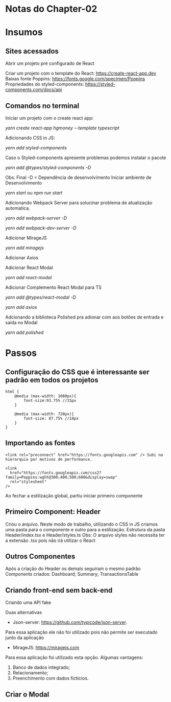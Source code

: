 # Notas do Chapter-02

# Insumos

## Sites acessados

Abrir um projeto pré configurado de React

Criar um projeto com o template do React: https://create-react-app.dev
Baixas fonte Poppins: https://fonts.google.com/specimen/Poppins
Propriedades do styled-components: https://styled-components.com/docs/api

## Comandos no terminal

Iniciar um projeto com o create react app:

_yarn create react-app hgmoney --template typescript_

Adicionando CSS in JS:

_yarn add styled-components_

Caso o Styled-components apresente problemas podemos instalar o pacote

_yarn add @types/styled-components -D_

Obs: Final -D = Dependência de desenvolvimento
Iniciar ambiente de Desenvolvimento

_yarn start_ ou _npm run start_

Adicionando Webpack Server para solucinar problema de atualização automatica.

_yarn add webpack-server -D_

_yarn add webpack-dev-server -D_

Adicionar MirageJS

_yarn add miragejs_

Adicionar Axios

Adicionar React Modal

_yarn add react-modal_

Adicionar Complemento React Modal para TS

_yarn add @types/react-modal -D_

_yarn add axios_

Adcionando a biblioteca Polished pra adionar com aos botões de entrada e saida no Modal

_yarn add polished_

# Passos

## Configuração do CSS que é interessante ser padrão em todos os projetos

    html {
        @media (max-width: 1080px){
            font-size:93.75% //15px
        }

        @media (max-width: 720px){
            font-size: 87.75% //14px
        }
    }

## Importando as fontes

    <link rel="preconnect" href="https://fonts.googleapis.com" /> Subi na hierarquia por motivos de performance.

    <link
      href="https://fonts.googleapis.com/css2?family=Poppins:wght@300;400;500;600&display=swap"
      rel="stylesheet"
    />

Ao fechar a estilização global, partiu iniciar primeiro componente

## Primeiro Component: Header

Criou o arquivo.
Neste modo de trabalho, utilizando o CSS in JS criamos uma pasta para o componente e outro para a estilização.
Estrutura da pasta Header/index.tsx e Header/styles.ts
Obs: O arquivo styles não necessita ter a extensão .tsx pois não irá utilizar o React

## Outros Componentes

Após a criação do Header os demais seguiram o mesmo padrão
Components criados: Dashboard; Summary; TransactionsTable

## Criando front-end sem back-end

Criando uma API fake

Duas alternativas

- Json-server: https://github.com/typicode/json-server.

Para essa aplicação ele não foi utilizado pois não permite ser executado junto da aplicação

- MirageJS: https://miragejs.com

Para essa aplicação foi utilizado esta opção. Algumas vantagens:

1. Banco de dados integrado;
2. Relacionamento;
3. Preenchimento com dados fictícios.

## Criar o Modal
